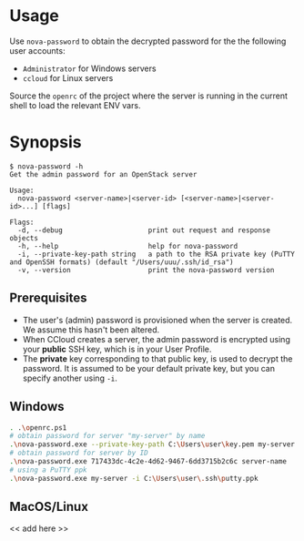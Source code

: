 # Usage
Use `nova-password` to obtain the decrypted password for the the following user accounts:

- `Administrator` for Windows servers
- `ccloud` for Linux servers

Source the `openrc` of the project where the server is running in the current shell to load the relevant ENV vars.


# Synopsis
```
$ nova-password -h
Get the admin password for an OpenStack server

Usage:
  nova-password <server-name>|<server-id> [<server-name>|<server-id>...] [flags]

Flags:
  -d, --debug                     print out request and response objects
  -h, --help                      help for nova-password
  -i, --private-key-path string   a path to the RSA private key (PuTTY and OpenSSH formats) (default "/Users/uuu/.ssh/id_rsa")
  -v, --version                   print the nova-password version
```


## Prerequisites
- The user's (admin) password is provisioned when the server is created. We assume this hasn't been altered.
- When CCloud creates a server, the admin password is encrypted using your **public** SSH key, 
  which is in your User Profile. 
- The **private** key corresponding to that public key, is used to decrypt the password.
  It is assumed to be your default private key, but you can specify another using `-i`. 

## Windows

```sh
. .\openrc.ps1
# obtain password for server "my-server" by name
.\nova-password.exe --private-key-path C:\Users\user\key.pem my-server
# obtain password for server by ID
.\nova-password.exe 717433dc-4c2e-4d62-9467-6dd3715b2c6c server-name
# using a PuTTY ppk
.\nova-password.exe my-server -i C:\Users\user\.ssh\putty.ppk
```

## MacOS/Linux
<< add here >>
